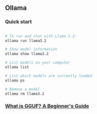 ## Ollama

### Quick start
```bash

# To run and chat with Llama 3.2:
ollama run llama3.2

# Show model information
ollama show llama3.2

# List models on your computer
ollama list

# List which models are currently loaded
ollama ps

# Remove a model
ollama rm llama3.2


```

### [What is GGUF? A Beginner's Guide](https://www.shepbryan.com/blog/what-is-gguf)